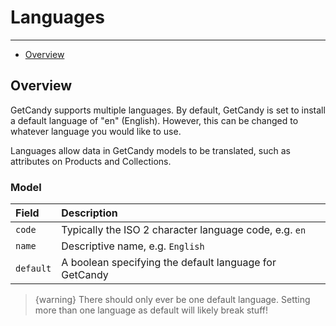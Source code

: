 # Languages

---

- [Overview](#overview)


<a name="overview"></a>
## Overview

GetCandy supports multiple languages. By default, GetCandy is set to install a default language of "en" (English). However, this can be changed to whatever language you would like to use.

Languages allow data in GetCandy models to be translated, such as attributes on Products and Collections.


### Model

|Field|Description|
|:-|:-|
|`code`|Typically the ISO 2 character language code, e.g. `en`|
|`name`|Descriptive name, e.g. `English`|
|`default`|A boolean specifying the default language for GetCandy|

> {warning} There should only ever be one default language. Setting more than one language as default will likely break stuff!